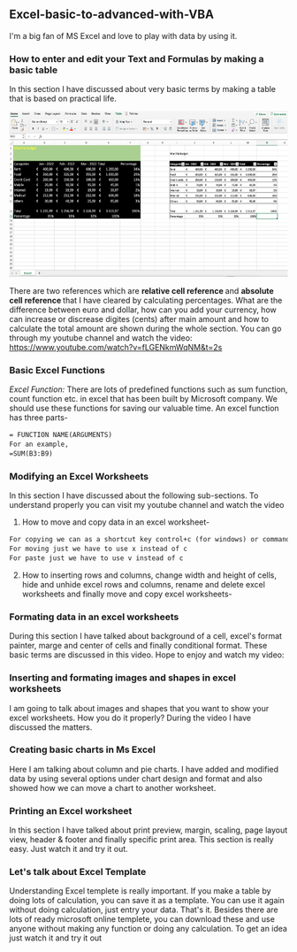 ## Excel-basic-to-advanced-with-VBA

I'm a big fan of MS Excel and love to play with data by using it.
  
### How to enter and edit your Text and Formulas by making a basic table

 In this section I have discussed about very basic terms by making a table that is based on practical life.

  <img src="./images/basic-excel-file-by-using-basic-terms.png" width="600" height="300">
  
There are two references which are  <b>relative cell reference </b> and <b> absolute cell reference </b> that I have cleared by calculating percentages. What are the difference between euro and dollar, how can you add your currency, how can increase or discrease digites (cents) after main amount and how to calculate the total amount are shown during the whole section. You can go through my youtube channel and watch the video: https://www.youtube.com/watch?v=fLGENkmWqNM&t=2s 
  
### Basic Excel Functions

<i> Excel Function: </i> There are lots of predefined functions such as sum function, count function etc. in excel that has been built by Microsoft company. We should use these functions for saving our valuable time. An excel function has three parts-

```diff
= FUNCTION NAME(ARGUMENTS)
For an example,
=SUM(B3:B9)
```

### Modifying an Excel Worksheets

In this section I have discussed about the following sub-sections. To understand properly you can visit my youtube channel and watch the video

1. How to move and copy data in an excel worksheet-
  
  ```diff
  For copying we can as a shortcut key control+c (for windows) or command+c (for macbook)
  For moving just we have to use x instead of c
  For paste just we have to use v instead of c
  ```
  
2. How to inserting rows and columns, change width and height of cells, hide and unhide excel rows and columns, rename and delete excel worksheets and finally move and copy excel worksheets-
 
### Formating data in an excel worksheets
  
During this section I have talked about background of a cell, excel's format painter, marge and center of cells and finally conditional format. These basic terms are discussed in this video. Hope to enjoy and watch my video: 
  
### Inserting and formating images and shapes in excel worksheets

I am going to talk about images and shapes that you want to show your excel worksheets. How you do it properly? During the video I have discussed the matters. 

### Creating basic charts in Ms Excel

Here I am talking about column and pie charts. I have added and modified data by using several options under chart design and format and also showed how we can move a chart to another worksheet. 

### Printing an Excel worksheet

In this section I have talked about print preview, margin, scaling, page layout view, header & footer and finally specific print area. This section is really easy. Just watch it and try it out. 

### Let's talk about Excel Template 

Understanding Excel templete is really important. If you make a table by doing lots of calculation, you can save it as a template. You can use it again without doing calculation, just entry your data. That's it. Besides there are lots of ready microsoft online templete, you can download these and use anyone without making any function or doing any calculation. To get an idea just watch it and try it out
